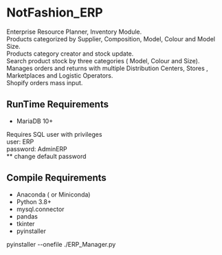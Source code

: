 # NotFashion_ERP
Enterprise Resource Planner, Inventory Module.\
Products categorized by Supplier, Composition, Model, Colour and Model Size. \
Products category creator and stock update. \
Search product stock by three categories ( Model, Colour and Size). \
Manages orders and returns with multiple Distribution Centers, Stores , Marketplaces and Logistic Operators. \
Shopify orders mass input.


## RunTime Requirements

- MariaDB 10+ 

Requires SQL user with privileges \
user: ERP \
password: AdminERP \
** change default password

## Compile Requirements

- Anaconda ( or Miniconda)
- Python 3.8+
- mysql.connector
- pandas
- tkinter
- pyinstaller


pyinstaller --onefile ./ERP_Manager.py








